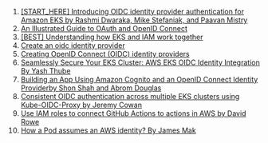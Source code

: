 
1. [[START_HERE] Introducing OIDC identity provider authentication for Amazon EKS by Rashmi Dwaraka, Mike Stefaniak, and Paavan Mistry](https://aws.amazon.com/blogs/containers/introducing-oidc-identity-provider-authentication-amazon-eks/)
1. [An Illustrated Guide to OAuth and OpenID Connect](https://developer.okta.com/blog/2019/10/21/illustrated-guide-to-oauth-and-oidc)
1. [[BEST] Understanding how EKS and IAM work together](https://www.padok.fr/en/blog/aws-eks-iam)
1. [Create an oidc identity provider](https://archive.eksworkshop.com/beginner/110_irsa/oidc-provider/)
1. [Creating OpenID Connect (OIDC) identity providers](https://docs.aws.amazon.com/IAM/latest/UserGuide/id_roles_providers_create_oidc.html)
1. [Seamlessly Secure Your EKS Cluster: AWS EKS OIDC Identity Integration By Yash Thube](https://medium.com/@thube09/seamlessly-secure-your-eks-cluster-aws-eks-oidc-identity-integration-7045abdc7d4c)
1. [Building an App Using Amazon Cognito and an OpenID Connect Identity Providerby Shon Shah and Abrom Douglas](https://aws.amazon.com/blogs/security/building-an-app-using-amazon-cognito-and-an-openid-connect-identity-provider/)
1. [Consistent OIDC authentication across multiple EKS clusters using Kube-OIDC-Proxy by Jeremy Cowan](https://aws.amazon.com/blogs/opensource/consistent-oidc-authentication-across-multiple-eks-clusters-using-kube-oidc-proxy/)
1. [Use IAM roles to connect GitHub Actions to actions in AWS by David Rowe](https://aws.amazon.com/blogs/security/use-iam-roles-to-connect-github-actions-to-actions-in-aws/)
1. [How a Pod assumes an AWS identity? By James Mak](https://medium.com/airwalk/how-a-pod-assumes-an-aws-identity-284fc6fda873)